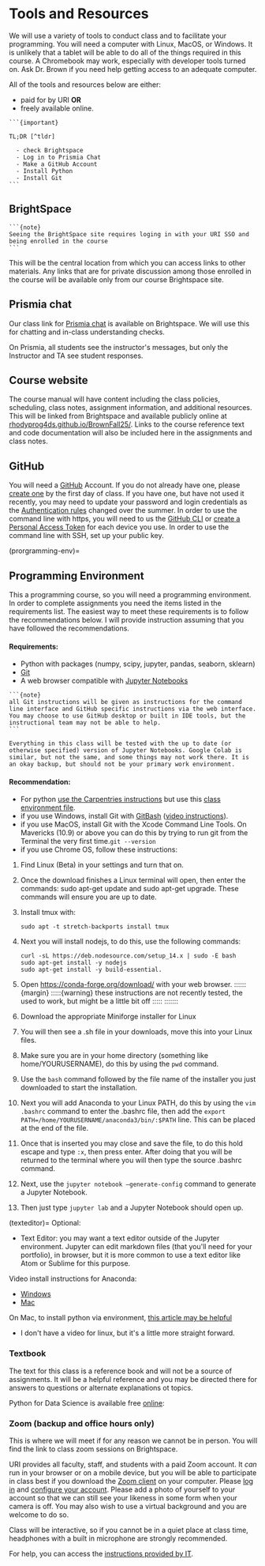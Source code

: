 # Tools and Resources

We will use a variety of tools to conduct class and to facilitate your programming. You will need a computer with Linux, MacOS, or Windows. It is unlikely that a tablet will be able to do all of the things required in this course. A Chromebook may work, especially with developer tools turned on. Ask Dr. Brown if you need help getting access to an adequate computer.


All of the tools and resources below are either:

  - paid for by URI **OR**
  - freely available online.



````{margin}
```{important}

TL;DR [^tldr]

  - check Brightspace
  - Log in to Prismia Chat
  - Make a GitHub Account
  - Install Python
  - Install Git
```
````

## BrightSpace

````{margin}
```{note}
Seeing the BrightSpace site requires loging in with your URI SSO and being enrolled in the course
```
````
This will be the central location from which you can access links to other materials.
Any links that are for private discussion among those enrolled in the course will be available only from our course Brightspace site.

<!-- 
For announcements, you can [customize](https://documentation.brightspace.com/EN/le/announcements/learner/enable_notifications_in_announcements.htm) how you receive them. -->


## Prismia chat

Our class link for [Prismia chat](https://prismia.chat/) is available on Brightspace.
We will use this for chatting and in-class understanding checks.

On Prismia, all students see the instructor's messages, but only the Instructor and TA see student responses. 

## Course website

The course manual will have content including the class policies, scheduling, class notes, assignment information, and additional resources.
This will be linked from Brightspace and available publicly online at [rhodyprog4ds.github.io/BrownFall25/](https://rhodyprog4ds.github.io/BrownFall25/).
Links to the course reference text and code documentation will also be included here in the assignments and class notes.

## GitHub

You will need a [GitHub](https://github.com/) Account. If you do not already have one, please [create one](https://github.com/signup) by the first day of class. If you have one, but have not used it recently, you may need to update your password and login credentials as the [Authentication rules](https://docs.github.com/en/github/authenticating-to-github/keeping-your-account-and-data-secure/about-authentication-to-github) changed over the summer.  In order to use the command line with https, you will need to us the [GitHub CLI](https://cli.github.com/) or  [create a Personal Access Token](https://docs.github.com/en/github/authenticating-to-github/creating-a-personal-access-token) for each device you use. In order to use the command line with SSH, set up your public key.



(prorgramming-env)=
## Programming Environment

This a programming course, so you will need a programming environment. In order to complete assignments you need the items listed in the requirements list. The easiest way to meet these requirements is to follow the recommendations below. I will provide instruction assuming that you have followed the recommendations.

#### Requirements:
- Python with packages (numpy, scipy, jupyter, pandas, seaborn, sklearn)
- [Git](https://git-scm.com/book/en/v2/Getting-Started-Installing-Git)
- A web browser compatible with [Jupyter Notebooks](https://jupyter-notebook-beginner-guide.readthedocs.io/en/latest/install.html#step-0-the-browser)
<!-- - Openrefine -->

````{margin}
```{note}
all Git instructions will be given as instructions for the command line interface and GitHub specific instructions via the web interface. You may choose to use GitHub desktop or built in IDE tools, but the instructional team may not be able to help.
```
````

```{warning}
Everything in this class will be tested with the up to date (or otherwise specified) version of Jupyter Notebooks. Google Colab is similar, but not the same, and some things may not work there. It is an okay backup, but should not be your primary work environment.
```

#### Recommendation:


- For python [use the Carpentries instructions](https://carpentries.github.io/workshop-template/install_instructions/#python-1) but use this [class environment file](https://raw.githubusercontent.com/rhodyprog4ds/BrownFall25/refs/heads/main/rhodyds_environment.yml). 
- if you use Windows, install Git with [GitBash](https://gitforwindows.org/) ([video instructions](https://youtu.be/339AEqk9c-8)).
- if you use MacOS, install Git with the Xcode Command Line Tools. On Mavericks (10.9) or above you can do this by trying to run git from the Terminal the very first time.`git --version`
- if you use Chrome OS, follow these instructions:
1. Find Linux (Beta) in your settings and turn that on.
2. Once the download finishes a Linux terminal will open, then enter the commands: sudo
apt-get update and sudo apt-get upgrade. These commands will ensure you are up to
date.
3. Install tmux with:

    ```
    sudo apt -t stretch-backports install tmux
    ```
4. Next you will install nodejs, to do this, use the following commands:

    ```
    curl -sL https://deb.nodesource.com/setup_14.x | sudo -E bash
    sudo apt-get install -y nodejs
    sudo apt-get install -y build-essential.
    ```
5. Open https://conda-forge.org/download/ with your web browser.
::::::{margin}
:::::{warning}
these instructions are not recently tested, the used to work, but might be a little bit off
:::::
:::::::
6. Download the appropriate Miniforge installer for Linux
6. You will then see a .sh file in your downloads, move this into your Linux files.
7. Make sure you are in your home directory (something like home/YOURUSERNAME),
do this by using the `pwd` command.
8. Use the `bash` command followed by the file name of the installer you just downloaded to
start the installation.
9. Next you will add Anaconda to your Linux PATH, do this by using the `vim .bashrc`
command to enter the .bashrc file, then add the `export
PATH=/home/YOURUSERNAME/anaconda3/bin/:$PATH` line. This can be placed at the
end of the file.
10. Once that is inserted you may close and save the file, to do this hold escape and type `:x`,
then press enter. After doing that you will be returned to the terminal where you will then
type the source .bashrc command.
11. Next, use the `jupyter notebook –generate-config` command to generate a Jupyter
Notebook.
12. Then just type `jupyter lab` and a Jupyter Notebook should open up.

(texteditor)=
Optional:

- Text Editor: you may want a text editor outside of the Jupyter environment. Jupyter can edit markdown files (that you'll need for your portfolio), in browser, but it is more common to use a text editor like Atom or Sublime for this purpose.


Video install instructions for Anaconda:
- [Windows](https://www.youtube.com/watch?v=xxQ0mzZ8UvA)
- [Mac](https://www.youtube.com/watch?v=TcSAln46u9U)

On Mac,  to install python via environment, [this article may be helpful](https://opensource.com/article/19/5/python-3-default-mac)
- I don't have a video for linux, but it's a little more straight forward.

### Textbook

The text for this class is a reference book and will not be a source of assignments. It will be a helpful reference and you may be directed there for answers to questions or alternate explanations ot topics.

Python for Data Science is available free [online](https://jakevdp.github.io/PythonDataScienceHandbook/):





### Zoom (backup and office hours only)

[^tldr]: Too long; didn't read.

This is where we will meet if for any reason we cannot be in person. You will find the link to class zoom sessions on Brightspace.

URI provides all faculty, staff, and students with a paid Zoom account. It *can* run in your browser or on a mobile device, but you will be able to participate in class best if you download the [Zoom client](https://zoom.us/download) on your computer. Please [log in](https://uri-edu.zoom.us/) and [configure your account](https://uri-edu.zoom.us/profile).  Please add a photo of yourself to your account so that we can still see your likeness in some form when your camera is off. You may also wish to use a virtual background and you are welcome to do so.  

Class will be interactive, so if you cannot be in a quiet place at class time, headphones with a built in microphone are strongly recommended.

For help, you can access the [instructions provided by IT](https://web.uri.edu/itservicedesk/zoom-at-uri/).
